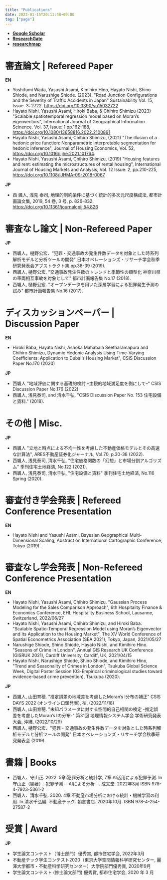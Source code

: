 ```yaml
---
title: "Publications"
date: 2023-01-15T20:11:48+09:00
tag: ["page"]
---
```


- [**Google Scholar**](https://scholar.google.com/citations?user=HrEhRyEAAAAJ&hl=ja&oi=ao)
- [**ResearchGate**](https://www.researchgate.net/profile/Hayato-Nishi)
- [**researchmap**](https://researchmap.jp/hnishiua)

# 審査論文 | Refereed Paper

**EN**

- Yoshifumi Wada, Yasushi Asami, Kimihiro Hino, Hayato Nishi, Shino Shiode, and Narushige Shiode. (2023). "Road Junction Configurations and the Severity of Traffic Accidents in Japan" Sustainability Vol. 15, Issue. 3: 2722. https://doi.org/10.3390/su15032722
- Hayato Nishi, Yasushi Asami, Hiroki Baba, & Chihiro Shimizu (2023) "Scalable spatiotemporal regression model based on Moran’s eigenvectors", International Journal of Geographical Information Scinence. Vol. 37, Issue: 1 pp.162-188, https://doi.org/10.1080/13658816.2022.2100891
- Hayato Nishi, Yasushi Asami, Chihiro Shimizu, (2021) "The illusion of a hedonic price function: Nonparametric interpretable segmentation for hedonic inference", Journal of Housing Economics, Vol. 52, https://doi.org/10.1016/j.jhe.2021.101764.
- Hayato Nishi, Yasushi Asami, Chihiro Shimizu, (2019) "Housing features and rent: estimating the microstructures of rental housing", International Journal of Housing Markets and Analysis, Vol. 12 Issue: 2, pp.210-225, https://doi.org/10.1108/IJHMA-09-2018-0067

**JP**

- 西 颯人, 浅見 泰司, 地理的制約条件に基づく統計的多次元尺度構成法, 都市計画論文集, 2019, 54 巻, 3 号, p. 826-832, https://doi.org/10.11361/journalcpij.54.826

# 審査なし論文 | Non-Refereed Paper

**JP**

- 西颯人，樋野公宏．"犯罪・交通事故の発生件数データを対象とした時系列解析モデルと分析ツールの開発" 日本オペレーションズ・リサーチ学会秋季研究発表会アブストラクト集 pp.38-39 (2019).
- 西颯人, 樋野公宏. "交通事故発生件数のトレンドと季節性の類型化 神奈川県の車両相互事故を対象として" 都市計画報告集 No.17 (2018).
- 西颯人, 樋野公宏. "オープンデータを用いた深層学習による犯罪発生予測の試み" 都市計画報告集 No.16 (2017).

# ディスカッションペーパー | Discussion Paper

**EN**

- Hiroki Baba, Hayato Nishi, Ashoka Mahabala Seetharamapura and Chihiro Shimizu, Dynamic Hedonic Analysis Using Time-Varying Coefficients: Application to Dubaiʼs Housing Market", CSIS Discussion Paper No.170 (2020)

**JP**

- 西颯人 "地域評価に関する基礎的検討 –主観的地域満足度を例にして–" CSIS Discussion Paper No.176 (2022)
- 西颯人, 浅見泰司, and 清水千弘. "CSIS Discussion Paper No. 153 住宅設備と賃料." (2018).

# その他 | Misc.

**JP**

- 西颯人 "立地と時点による不均一性を考慮した不動産価格モデルとその高速な計算法", ARES不動産証券化ジャーナル, Vol.70, p.30-38 (2022).
- 西颯人, 浅見泰司, 清水千弘, "住宅価格関数の「幻想」と市場分割アルゴリズム" 季刊住宅土地経済, No.122 (2021).
- 西颯人, 浅見泰司, 清水千弘, "住宅設備と賃料" 季刊住宅土地経済, No.116 Spring (2020).

# 審査付き学会発表 | Refereed Conference Presentation

**EN**

- Hayato Nishi and Yasushi Asami, Bayesian Geographical Multi-Dimensional Scaling, Abstract on International Cartographic Conference, Tokyo (2019).

# 審査なし学会発表 | Non-Refereed Conference Presentation

**EN**

- Hayato Nishi, Yasushi Asami, Chihiro Shimizu. "Gaussian Process Modeling for the Sales Comparison Approach", 6th Hospitality Finance & Economics Conference, EHL Hospitality Business School, Lausanne, Switzerland, 2022/06/27
- Hayato Nishi, Yasushi Asami, Chihiro Shimizu, and Hiroki Baba. "Scalable Spatio-Temporal Regression Model using Moran’s Eigenvector and Its Application to the Housing Market", The XV World Conference of Spatial Econometrics Association (SEA 2021), Tokyo, Japan, 2021/05/27
- Narushige Shiode, Shino Shiode, Hayato Nishi, and Kimihiro Hino. "Seasons of Crime in London", Annual GIS Research UK Conference (GISRUK 2021), Cardiff University, Cardiff, UK, 2021/04/15
- Hayato Nishi, Narushige Shiode, Shino Shiode, and Kimihiro Hino, "Trend and Seasonality of Crimes in London", Tsukuba Global Science Week, Digital Poster Session (03-Empirical criminological studies toward evidence-based crime prevention), Tsukuba (2020).

**JP**

- 西颯人, 山田育穂. "推定誤差の地域差を考慮したMoran’s I分布の補正" CSIS DAYS 2022 (オンライン口頭発表), 柏, (2022/11/18)
- 西颯人, 山田育穂. "未知パラメータに対する空間的自己相関の検定 -推定誤差を考慮したMoran’s Iの分布-" 第31回 地理情報システム学会 学術研究発表大会, 沖縄, (2022/10/29)
- 西颯人, 樋野公宏．"犯罪・交通事故の発生件数データを対象とした時系列解析モデルと分析ツールの開発" 日本オペレーションズ・リサーチ学会秋季研究発表会 (2019).

# 書籍 | Books

- 西颯人、守山正. 2022. 5章:犯罪分析と統計学, 7章:AI活用による犯罪予測. In 守山正（編著）. 犯罪予測 ―AIによる分析―. 成文堂. 2022年3月 ISBN 978-4-7923-5361-2
- 西颯人、清水千弘. 2020. 4章:不動産市場分析における統計・機械学習の利用. In 清水千弘編. 不動産テック. 朝倉書店. 2020年10月. ISBN 978-4-254-27587-2

# 受賞 | Award

**JP**

- 学生論文コンテスト（博士部門）優秀賞, 都市住宅学会, 2022年3月
- 不動産テック学生コンテスト2020（東京大学空間情報科学研究センター, 麗澤大学都市・不動産科学研究センター）大学院部門優秀賞, 2020年9月
- 学生論文コンテスト (修士論文部門) 優秀賞, 都市住宅学会, 2020 年 3 月
